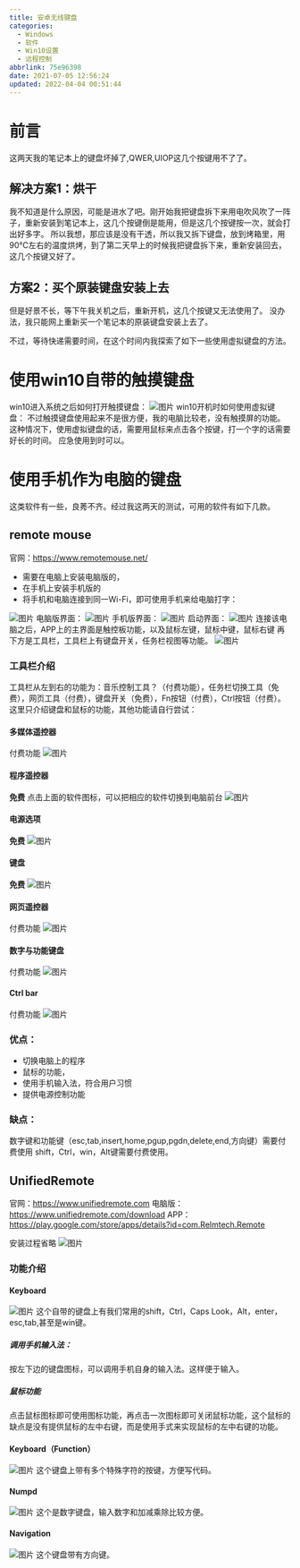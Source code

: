 ```yaml
---
title: 安卓无线键盘
categories: 
  - Windows
  - 软件
  - Win10设置
  - 远程控制
abbrlink: 75e96398
date: 2021-07-05 12:56:24
updated: 2022-04-04 00:51:44
---
```

# 前言
这两天我的笔记本上的键盘坏掉了,QWER,UIOP这几个按键用不了了。
## 解决方案1：烘干
我不知道是什么原因，可能是进水了吧。刚开始我把键盘拆下来用电吹风吹了一阵子，重新安装到笔记本上，这几个按键倒是能用，但是这几个按键按一次，就会打出好多字。
所以我想，那应该是没有干透，所以我又拆下键盘，放到烤箱里，用90℃左右的温度烘烤，到了第二天早上的时候我把键盘拆下来，重新安装回去，这几个按键又好了。

## 方案2：买个原装键盘安装上去
但是好景不长，等下午我关机之后，重新开机，这几个按键又无法使用了。
没办法，我只能网上重新买一个笔记本的原装键盘安装上去了。

不过，等待快递需要时间，在这个时间内我探索了如下一些使用虚拟键盘的方法。

# 使用win10自带的触摸键盘
win10进入系统之后如何打开触摸键盘：
![图片](https://gitee.com/XiaoLan223/images/raw/master/Windows/Software/Win10Settings/RemoteControl/AndroidWirelessKeyboard/1.png)
win10开机时如何使用虚拟键盘：
不过触摸键盘使用起来不是很方便，我的电脑比较老，没有触摸屏的功能。这种情况下，使用虚拟键盘的话，需要用鼠标来点击各个按键，打一个字的话需要好长的时间。
应急使用到时可以。
# 使用手机作为电脑的键盘
这类软件有一些，良莠不齐。经过我这两天的测试，可用的软件有如下几款。
## remote mouse
官网：https://www.remotemouse.net/

- 需要在电脑上安装电脑版的，
- 在手机上安装手机版的
- 将手机和电脑连接到同一Wi-Fi，即可使用手机来给电脑打字：

![图片](https://gitee.com/XiaoLan223/images/raw/master/Windows/Software/Win10Settings/RemoteControl/AndroidWirelessKeyboard/2.png)
电脑版界面：
![图片](https://gitee.com/XiaoLan223/images/raw/master/Windows/Software/Win10Settings/RemoteControl/AndroidWirelessKeyboard/3.png)
手机版界面：
![图片](https://gitee.com/XiaoLan223/images/raw/master/Windows/Software/Win10Settings/RemoteControl/AndroidWirelessKeyboard/4.jpg)
启动界面：
![图片](https://gitee.com/XiaoLan223/images/raw/master/Windows/Software/Win10Settings/RemoteControl/AndroidWirelessKeyboard/5.png)
连接该电脑之后，APP上的主界面是触控板功能，以及鼠标左键，鼠标中键，鼠标右键
再下方是工具栏，工具栏上有键盘开关，任务栏视图等功能。
![图片](https://gitee.com/XiaoLan223/images/raw/master/Windows/Software/Win10Settings/RemoteControl/AndroidWirelessKeyboard/6.png)

### 工具栏介绍
工具栏从左到右的功能为：音乐控制工具？（付费功能），任务栏切换工具（免费），网页工具（付费），键盘开关（免费），Fn按钮（付费），Ctrl按钮（付费）。
这里只介绍键盘和鼠标的功能，其他功能请自行尝试：

#### 多媒体遥控器
付费功能
![图片](https://gitee.com/XiaoLan223/images/raw/master/Windows/Software/Win10Settings/RemoteControl/AndroidWirelessKeyboard/7.png)

#### 程序遥控器
**免费**
点击上面的软件图标，可以把相应的软件切换到电脑前台
![图片](https://gitee.com/XiaoLan223/images/raw/master/Windows/Software/Win10Settings/RemoteControl/AndroidWirelessKeyboard/8.png)
#### 电源选项
**免费**
![图片](https://gitee.com/XiaoLan223/images/raw/master/Windows/Software/Win10Settings/RemoteControl/AndroidWirelessKeyboard/13.png)
#### 键盘
**免费**
![图片](https://gitee.com/XiaoLan223/images/raw/master/Windows/Software/Win10Settings/RemoteControl/AndroidWirelessKeyboard/10.png)
#### 网页遥控器
付费功能
![图片](https://gitee.com/XiaoLan223/images/raw/master/Windows/Software/Win10Settings/RemoteControl/AndroidWirelessKeyboard/9.png)
#### 数字与功能键盘
付费功能
![图片](https://gitee.com/XiaoLan223/images/raw/master/Windows/Software/Win10Settings/RemoteControl/AndroidWirelessKeyboard/11.png)
#### Ctrl bar
付费功能
![图片](https://gitee.com/XiaoLan223/images/raw/master/Windows/Software/Win10Settings/RemoteControl/AndroidWirelessKeyboard/12.png)



### 优点：
- 切换电脑上的程序
- 鼠标的功能，
- 使用手机输入法，符合用户习惯
- 提供电源控制功能

### 缺点：
数字键和功能键（esc,tab,insert,home,pgup,pgdn,delete,end,方向键）需要付费使用
shift，Ctrl，win，Alt键需要付费使用。
## UnifiedRemote
官网：https://www.unifiedremote.com
电脑版：
https://www.unifiedremote.com/download
APP：
https://play.google.com/store/apps/details?id=com.Relmtech.Remote

安装过程省略
![图片](https://gitee.com/XiaoLan223/images/raw/master/Windows/Software/Win10Settings/RemoteControl/AndroidWirelessKeyboard/14.png)

### 功能介绍
#### Keyboard

![图片](https://gitee.com/XiaoLan223/images/raw/master/Windows/Software/Win10Settings/RemoteControl/AndroidWirelessKeyboard/15.png)
这个自带的键盘上有我们常用的shift，Ctrl，Caps Look，Alt，enter，esc,tab,甚至是win键。

##### 调用手机输入法：
按左下边的键盘图标，可以调用手机自身的输入法。这样便于输入。
##### 鼠标功能
点击鼠标图标即可使用图标功能，再点击一次图标即可关闭鼠标功能，这个鼠标的缺点是没有提供鼠标的左中右键，而是使用手式来实现鼠标的左中右键的功能。

#### Keyboard（Function）
![图片](https://gitee.com/XiaoLan223/images/raw/master/Windows/Software/Win10Settings/RemoteControl/AndroidWirelessKeyboard/16.png)
这个键盘上带有多个特殊字符的按键，方便写代码。
#### Numpd
![图片](https://gitee.com/XiaoLan223/images/raw/master/Windows/Software/Win10Settings/RemoteControl/AndroidWirelessKeyboard/17.png)
这个是数字键盘，输入数字和加减乘除比较方便。
#### Navigation
![图片](https://gitee.com/XiaoLan223/images/raw/master/Windows/Software/Win10Settings/RemoteControl/AndroidWirelessKeyboard/18.png)
这个键盘带有方向键。


<!-- Windows/Software/Win10Settings/RemoteControl/AndroidWirelessKeyboard -->
<!-- Windows    Software    Win10 settings    remote control    Android wireless keyboard -->
